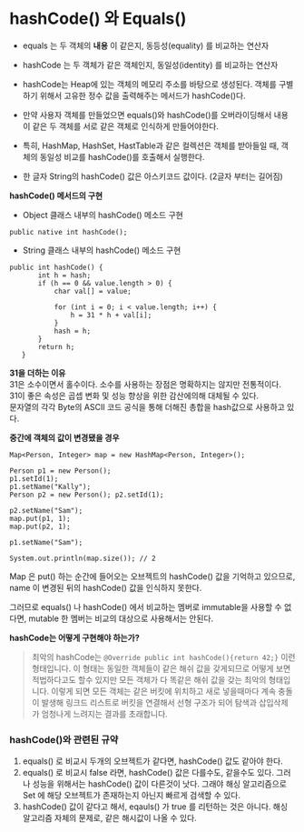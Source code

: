 # hashCode() 와 Equals()  

- equals 는 두 객체의 **내용** 이 같은지, 동등성(equality) 를 비교하는 연산자
- hashCode 는 두 객체가 같은 객체인지, 동일성(identity) 를 비교하는 연산자

- hashCode는 Heap에 있는 객체의 메모리 주소를 바탕으로 생성된다. 객체를 구별하기 위해서 고유한 정수 값을 출력해주는 메서드가 hashCode()다.

- 만약 사용자 객체를 만들었으면 equals()와 hashCode()를 오버라이딩해서 내용이 같은 두 객체를 서로 같은 객체로 인식하게 만들어야한다.

- 특히, HashMap, HashSet, HastTable과 같은 컬렉션은 객체를 받아들일 때, 객체의 동일성 비교를 hashCode()를 호출해서 실행한다.

- 한 글자 String의 hashCode() 값은 아스키코드 값이다. (2글자 부터는 길어짐)

**hashCode() 메서드의 구현**  
- Object 클래스 내부의 hashCode() 메소드 구현
```
public native int hashCode();
```
- String 클래스 내부의 hashCode() 메소드 구현
```
public int hashCode() {
       int h = hash;
       if (h == 0 && value.length > 0) {
           char val[] = value;

           for (int i = 0; i < value.length; i++) {
               h = 31 * h + val[i];
           }
           hash = h;
       }
       return h;
   }
```  
**31을 더하는 이유**  
31은 소수이면서 홀수이다. 소수를 사용하는 장점은
명확하지는 않지만 전통적이다.  
31이 좋은 속성은 곱셉 변화 및 성능 향상을 위한
감산에의해 대체될 수 있다.  
문자열의 각각 Byte의 ASCII 코드 공식을 통해 더해진
총합을 hash값으로 사용하고 있다.  

**중간에 객체의 값이 변경됐을 경우**
```
Map<Person, Integer> map = new HashMap<Person, Integer>();

Person p1 = new Person();
p1.setId(1);
p1.setName("Kally");
Person p2 = new Person(); p2.setId(1);

p2.setName("Sam");
map.put(p1, 1);
map.put(p2, 1);

p1.setName("Sam");

System.out.println(map.size()); // 2
```

Map 은 put() 하는 순간에 들어오는 오브젝트의 hashCode() 값을 기억하고 있으므로, name 이 변경된 뒤의 hashCode() 값을 인식하지 못한다.  

그러므로 equals() 나 hashCode() 에서 비교하는 멤버로 immutable을 사용할 수 없다면, mutable 한 멤버는 비교의 대상으로 사용해서는 안된다.

**hashCode는 어떻게 구현해야 하는가?**

>최악의 hashCode는 ```@Override public int hashCode(){return 42;}```
>이런 형태입니다. 이 형태는 동일한 객체들이 같은 해쉬 값을 갖게되므로 어떻게 보면 적법하다고도 할수 있지만 모든 객체가 다 똑같은 해쉬 값을 갖는 최악의 형태입니다. 이렇게 되면 모든 객체는 같은 버킷에 위치하고 새로 넣을때마다 계속 충돌이 발생해 링크드 리스트로 버킷을 연결해서 선형 구조가 되어 탐색과 삽입삭제가 엄청나게 느려지는 결과를 초래합니다.


### hashCode()와 관련된 규약  
1. equals() 로 비교시 두개의 오브젝트가 같다면, hashCode() 값도 같아야 한다.
1. equals() 로 비교시 false 라면, hashCode() 값은 다를수도, 같을수도 있다. 그러나 성능을 위해서는 hashCode() 값이 다른것이 낫다. 그래야 해싱 알고리즘으로 Set 에 해당 오브젝트가 존재하는지 아닌지 빠르게 검색할 수 있다.
1. hashCode() 값이 같다고 해서, eqauls() 가 true 를 리턴하는 것은 아니다. 해싱 알고리즘 자체의 문제로, 같은 해시값이 나올 수 있다.
